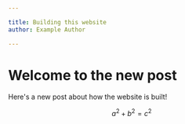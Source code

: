 ```yaml
---

title: Building this website
author: Example Author

---
```


# Welcome to the new post

Here's a new post about how the website is built!

$$a^2 + b^2 = c^2$$
